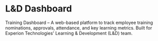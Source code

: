 # L&D Dashboard
Training Dashboard – A web-based platform to track employee training nominations, approvals, attendance, and key learning metrics. Built for Experion Technologies' Learning &amp; Development (L&amp;D) team.

